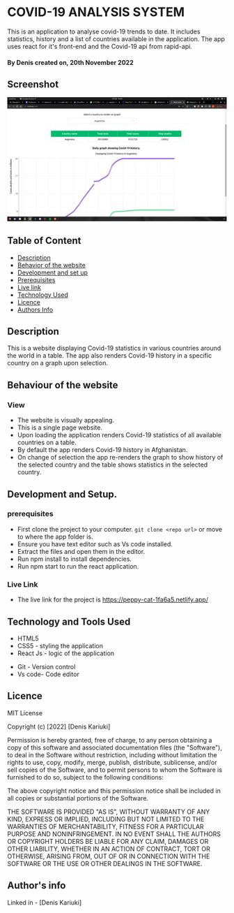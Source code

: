 # COVID-19 ANALYSIS SYSTEM

This is an application to analyse covid-19 trends to date. It includes statistics, history and a list of countries available in the application. The app uses react for it's front-end and the Covid-19 api from rapid-api.

#### By **Denis** created on, 20th November 2022

## Screenshot
   ![image](./src/images/app-screenshot.png)


## Table of Content

- [Description](#description)
- [Behavior of the website](#siteBehavior)
- [Development and set up](#setUp)
- [Prerequisites](#Prerequisites)
- [Live link](#Live-Link)
- [Technology Used](#technology-Used)
- [Licence](#licence)
- [Authors Info](#Authors-info)

## Description

This is a website displaying Covid-19 statistics in various countries around the world in a table. The app also renders Covid-19 history in a specific country on a graph upon selection.


## Behaviour of the website
### View
+ The website is visually appealing.
+ This is a single page website.
+ Upon loading the application renders Covid-19 statistics of all available countries on a table.
+ By default the app renders Covid-19 history in Afghanistan.
+ On change of selection the app re-renders the graph to show history of the selected country and the table shows statistics in the selected country.


## Development and Setup.

### prerequisites
+ First clone the project to your computer. ```git clone <repo url>``` or move to where the app folder is.
+ Ensure you have text editor such as Vs code installed.
+ Extract the files and open them in the editor.
+ Run npm install to install dependencies.
+ Run npm start to run the react application.


### Live Link
* The live link for the project is https://peppy-cat-1fa6a5.netlify.app/

## Technology and Tools Used

+ HTML5
+ CSS5 - styling the application
+ React Js - logic of the application
- Git - Version control
- Vs code- Code editor


## Licence
MIT License

Copyright (c) [2022] [Denis Kariuki]

Permission is hereby granted, free of charge, to any person obtaining a copy
of this software and associated documentation files (the "Software"), to deal
in the Software without restriction, including without limitation the rights
to use, copy, modify, merge, publish, distribute, sublicense, and/or sell
copies of the Software, and to permit persons to whom the Software is
furnished to do so, subject to the following conditions:

The above copyright notice and this permission notice shall be included in all
copies or substantial portions of the Software.

THE SOFTWARE IS PROVIDED "AS IS", WITHOUT WARRANTY OF ANY KIND, EXPRESS OR
IMPLIED, INCLUDING BUT NOT LIMITED TO THE WARRANTIES OF MERCHANTABILITY,
FITNESS FOR A PARTICULAR PURPOSE AND NONINFRINGEMENT. IN NO EVENT SHALL THE
AUTHORS OR COPYRIGHT HOLDERS BE LIABLE FOR ANY CLAIM, DAMAGES OR OTHER
LIABILITY, WHETHER IN AN ACTION OF CONTRACT, TORT OR OTHERWISE, ARISING FROM,
OUT OF OR IN CONNECTION WITH THE SOFTWARE OR THE USE OR OTHER DEALINGS IN THE
SOFTWARE.

## Author's info
Linked in - [Denis Kariuki]